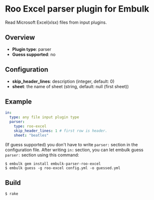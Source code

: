 # Roo Excel parser plugin for Embulk

Read Microsoft Excel(xlsx) files from input plugins.

## Overview

* **Plugin type**: parser
* **Guess supported**: no

## Configuration

- **skip_header_lines**: description (integer, default: 0)
- **sheet**: the name of sheet (string, default: null (first sheet))

## Example

```yaml
in:
  type: any file input plugin type
  parser:
    type: roo-excel
    skip_header_lines: 1 # first row is header.
    sheet: "beatles"

```

(If guess supported) you don't have to write `parser:` section in the configuration file. After writing `in:` section, you can let embulk guess `parser:` section using this command:

```
$ embulk gem install embulk-parser-roo-excel
$ embulk guess -g roo-excel config.yml -o guessed.yml
```

## Build

```
$ rake
```
